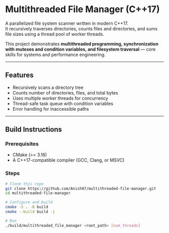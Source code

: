 # Multithreaded File Manager (C++17)

A parallelized file system scanner written in modern C++17.  
It recursively traverses directories, counts files and directories, and sums file sizes using a thread pool of worker threads.  

This project demonstrates **multithreaded programming, synchronization with mutexes and condition variables, and filesystem traversal** — core skills for systems and performance engineering.

---

## Features
- Recursively scans a directory tree
- Counts number of directories, files, and total bytes
- Uses multiple worker threads for concurrency
- Thread-safe task queue with condition variables
- Error handling for inaccessible paths

---

## Build Instructions

### Prerequisites
- CMake (>= 3.16)
- A C++17-compatible compiler (GCC, Clang, or MSVC)

### Steps
```bash
# Clone this repo
git clone https://github.com/Anish07/multithreaded-file-manager.git
cd multithreaded-file-manager

# Configure and build
cmake -S . -B build
cmake --build build -j

# Run
./build/multithreaded_file_manager <root_path> [num_threads]
